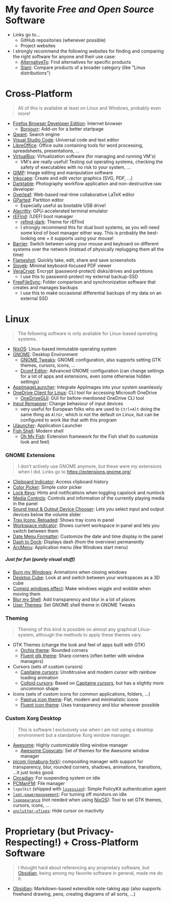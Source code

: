 # My favorite _**Free and Open Source**_ Software
- Links go to...
	- GitHub repositories (whenever possible)
	- Project websites
- I strongly recommend the following websites for finding and comparing the right software for anyone and their use case:
	- [AlternativeTo](https://alternativeto.net/): Find alternatives for specific products
	- [Slant](https://slant.co): Compare products of a broader category (like "Linux distributions")

# Cross-Platform
> All of this is available at least on Linux and Windows, probably even more!
- [Firefox Browser Developer Edition](https://www.mozilla.org/en-US/firefox/developer/): Internet browser
	- [Bonjourr](https://github.com/victrme/Bonjourr): Add-on for a better startpage
- [Qwant](https://about.qwant.com/en/): Search engine
- [Visual Studio Code](https://github.com/microsoft/vscode): Universal code and text editor
- [LibreOffice](https://www.libreoffice.org/): Office suite containing tools for word processing, spreadsheets, presentations, ...
- [VirtualBox](https://www.virtualbox.org/): Virtualization software (for managing and running VM's)
	- VM's are really useful! Testing out operating systems, checking the safety of executables with no risk to your system, ...
- [GIMP](https://www.gimp.org/): Image editing and manipulation software
- [Inkscape](https://github.com/inkscape/inkscape): Create and edit vector graphics (SVG, PDF, ...)
- [Darktable](https://github.com/darktable-org/darktable): Photography workflow application and non-destructive raw developer 
- [Overleaf](https://github.com/overleaf/overleaf): Web-based real-time collaborative LaTeX editor
- [GParted](https://gparted.org/): Partition editor 
	- Especially useful as bootable USB drive!
- [Alacritty](https://github.com/alacritty/alacritty): GPU-accelerated terminal emulator
- [rEFInd](http://www.rodsbooks.com/refind/): (U)EFI boot manager
	- [refind-dark](https://github.com/2KAbhishek/refind-dark): Theme for rEFInd
	- I strongly recommend this for dual boot systems, as you will need some kind of boot manager either way. This is probably the best-looking one + it supports using your mouse!
- [Barrier](https://github.com/debauchee/barrier): Switch between using your mouse and keyboard on different systems over the network (instead of physically replugging them all the time)
- [Flameshot](https://github.com/flameshot-org/flameshot): Quickly take, edit, share and save screenshots
- [Sioyek](https://github.com/ahrm/sioyek): Minimal keyboard-focused PDF viewer
- [VeraCrypt](https://github.com/veracrypt/VeraCrypt): Encrypt (password-protect) disks/drives and partitions
	- I use this to password-protect my external backup-SSD
- [FreeFileSync](https://freefilesync.org/): Folder comparison and synchronization software that creates and manages backups
	- I use this to make occasional differential backups of my data on an external SSD

# Linux
> The following software is only available for Linux-based operating systems.
- [NixOS](https://github.com/NixOS/nixpkgs): Linux-based immutable operating system
- [GNOME](https://www.gnome.org/): Desktop Environment
	- [GNOME Tweaks](https://gitlab.gnome.org/GNOME/gnome-tweaks): GNOME configuration, also supports setting GTK themes, cursors, icons, ...
	- [Dconf Editor](https://apps.gnome.org/app/ca.desrt.dconf-editor/): Advanced GNOME configuration (can change settings for a lot of apps and extensions, even some otherwise hidden settings)
- [AppImageLauncher](https://github.com/TheAssassin/AppImageLauncher): Integrate AppImages into your system seamlessly
- [OneDrive Client for Linux](https://github.com/abraunegg/onedrive): CLI tool for accessing Microsoft OneDrive
	- [OneDriveGUI](https://github.com/bpozdena/OneDriveGUI): GUI for before-mentioned OneDrive CLI tool
- [Input Remapper](https://github.com/sezanzeb/input-remapper): Change behaviour of input devices
	- very useful for European folks who are used to `Ctrl+Alt` doing the same thing as `AltGr`, which is not the default on Linux, but can be configured to work like that with this program
- [Ulauncher](https://github.com/Ulauncher/Ulauncher): Application Launcher
- [Fish Shell](https://github.com/fish-shell/fish-shell): Modern shell
	- [Oh My Fish](https://github.com/oh-my-fish/oh-my-fish): Extension framework for the Fish shell (to customize look and feel) 

### GNOME Extensions
> I don't actively use GNOME anymore, but these were my extensions when I did.
> Links go to https://extensions.gnome.org/
- [Clipboard Indicator](https://extensions.gnome.org/extension/779/clipboard-indicator/): Access clipboard history
- [Color Picker](https://extensions.gnome.org/extension/3396/color-picker/): Simple color picker
- [Lock Keys](https://extensions.gnome.org/extension/36/lock-keys/): Hints and notifications when toggling capslock and numlock
- [Media Controls](https://extensions.gnome.org/extension/4470/media-controls/): Controls and information of the currently playing media in the panel
- [Sound Input & Output Device Chooser](https://extensions.gnome.org/extension/906/sound-output-device-chooser/): Lets you select input and output devices below the volume slider
- [Tray Icons: Reloaded](https://extensions.gnome.org/extension/2890/tray-icons-reloaded/): Shows tray icons in panel
- [Workspace indicator](https://extensions.gnome.org/extension/21/workspace-indicator/): Shows current workspace in panel and lets you switch between them
- [Date Menu Formatter](https://extensions.gnome.org/extension/4655/date-menu-formatter/): Customize the date and time display in the panel
- [Dash to Dock](https://extensions.gnome.org/extension/307/dash-to-dock/): Displays dash (from the overview) permanently
- [ArcMenu](https://extensions.gnome.org/extension/307/dash-to-dock/): Application menu (like Windows start menu)

##### Just for fun (purely visual stuff)
- [Burn my Windows](https://extensions.gnome.org/extension/4679/burn-my-windows/): Animations when closing windows
- [Desktop Cube](https://extensions.gnome.org/extension/4648/desktop-cube/): Look at and switch between your workspaces as a 3D cube
- [Compiz windows effect](https://extensions.gnome.org/extension/3210/compiz-windows-effect/): Make windows wiggle and wobble when moving them
- [Blur my Shell](https://extensions.gnome.org/extension/3193/blur-my-shell/): Add transparency and blur in a lot of places
- [User Themes](https://extensions.gnome.org/extension/19/user-themes/): Set GNOME shell theme in GNOME Tweaks

### Theming
> Theming of this kind is possible on almost any graphical Linux-system, although the methods to apply these themes vary.
- GTK Themes (change the look and feel of apps built with GTK)
	- [Orchis theme](https://github.com/vinceliuice/Orchis-theme): Rounded corners
	- [Fluent gtk theme](https://github.com/vinceliuice/Fluent-gtk-theme): Sharp corners (often better with window managers)
- Cursors (sets of custom cursors)
	- [Capitaine cursors](https://github.com/keeferrourke/capitaine-cursors): Unobtrusive and modern cursor with rainbow loading animation
	- [Colloid cursors](https://github.com/vinceliuice/Colloid-icon-theme/tree/main/cursors): Based on [Capitaine cursors](https://github.com/keeferrourke/capitaine-cursors), but has a slightly more uncommon shape
- Icons (sets of custom icons for common applications, folders, ...)
	- [Papirus icon theme](https://github.com/PapirusDevelopmentTeam/papirus-icon-theme): Flat, modern and minimalistic icons
	- [Fluent icon theme](https://github.com/vinceliuice/Fluent-icon-theme): Uses transparency and blur wherever possible

### Custom Xorg Desktop
> This is software I exclusively use when I am not using a desktop environment but a standalone Xorg window manager.
- [Awesome](https://github.com/awesomeWM/awesome): Highly customizable tiling window manager
	- [Awesome Copycats](https://github.com/lcpz/awesome-copycats): Set of themes for the Awesome window manager
- [picom (jonaburg-fork)](https://github.com/jonaburg/picom): compositing manager with support for transparency, blur, rounded corners, shadows, animations, transitions, ...it just looks good.
- [Circadian](https://github.com/mrmekon/circadian): For suspending system on idle
- [PCManFM](https://github.com/lxde/pcmanfm): File manager
- `lxpolkit` (shipped with [`lxsession`](https://github.com/lxde/lxsession)): Simple PolicyKit authentication agent
- [`lxqt-powermanagement`](https://github.com/lxqt/lxqt-powermanagement): For turning off monitors on idle
- [`lxappearance`](https://github.com/lxde/lxappearance) (not needed when using [NixOS](https://github.com/NixOS/nixpkgs)): Tool to set GTK themes, cursors, icons, ...
- [`unclutter-xfixes`](https://github.com/Airblader/unclutter-xfixes): Hide cursor on inactivity

# Proprietary (but Privacy-Respecting!) + Cross-Platform Software
> I thought hard about referencing any proprietary software, but [Obsidian](https://obsidian.md/), being among my favorite software in general, made me do it.
- [Obsidian](https://github.com/obsidianmd/obsidian-releases): Markdown-based extensible note-taking app (also supports freehand drawing, pens, creating diagrams of all sorts, ...)
